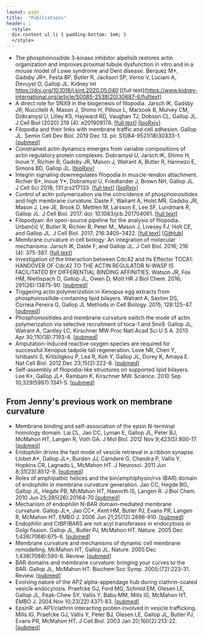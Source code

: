 ```yaml
---
layout: page
title:  "Publications"
header: |
  <style>
  div.content ul li { padding-bottom: 1em; }
  </style>
---
```


* The phosphoinositide 3-kinase inhibitor alpelisib restores actin organization and improves proximal tubule dysfunction in vitro and in a mouse model of Lowe syndrome and Dent disease.  Berquez M*, Gadsby JR*, Festa BP, Butler R, Jackson SP, Verno V, Luciani A, Devuyst O, Gallop JL. Kidney Int https://doi.org/10.1016/j.kint.2020.05.040 [[full text](https://www.kidney-international.org/article/S0085-2538(20)30687-6/fulltext]
* A direct role for SNX9 in the biogenesis of filopodia.  Jarsch IK, Gadsby JR, Nuccitelli A, Mason J, Shimo H, Pilloux L, Marzook B, Mulvey CM, Dobramysl U, Lilley KS, Hayward RD, Vaughan TJ, Dobson CL, Gallop JL. J Cell Biol (2020) 219 (4): e201909178. [[full text](https://doi.org/10.1083/jcb.201909178)] [[bioRxiv](https://doi.org/10.1101/710285)]
* Filopodia and their links with membrane traffic and cell adhesion. Gallop JL. Semin Cell Dev Biol. 2019 Dec 13. pii: S1084-9521(18)30333-1. [[pubmed](https://www.ncbi.nlm.nih.gov/pubmed/31843255)]
* Constrained actin dynamics emerges from variable compositions of actin regulatory protein complexes. Dobramysl U, Jarsch IK, Shimo H, Inoue Y, Richier B, Gadsby JR, Mason J, Walrant A, Butler R, Hannezo E, Simons BD, Gallop JL. [[bioRxiv](https://doi.org/10.1101/525725)]
* Integrin signaling downregulates filopodia in muscle-tendon attachment. Richier B*, Inoue Y*, Dobramysl U, Friedlander J, Brown NH, Gallop JL. J Cell Sci 2018; 131:jcs217133. [[full text](http://jcs.biologists.org/content/131/16/jcs217133)] [[bioRxiv](https://www.biorxiv.org/content/early/2018/02/23/270546)] 
* Control of actin polymerization via the coincidence of phosphoinositides and high membrane curvature. Daste F, Walrant A, Holst MR, Gadsby JR, Mason J, Lee JE, Brook D, Mettlen M, Larsson E, Lee SF, Lundmark R, Gallop JL. J Cell Biol. 2017. doi: 10.1083/jcb.201704061. [[full text](http://jcb.rupress.org/content/early/2017/09/18/jcb.201704061)] 
* Filopodyan: An open-source pipeline for the analysis of filopodia. Urbančič V, Butler R, Richier B, Peter M., Mason J, Livesey FJ, Holt CE, and Gallop JL. J Cell Biol. 2017; 216:3405–3422. [[full text](http://jcb.rupress.org/content/216/10/3405)] [[GitHub](https://github.com/gurdon-institute/Filopodyan)]
* Membrane curvature in cell biology: An integration of molecular mechanisms. Jarsch IK, Daste F, and Gallop JL. J Cell Biol. 2016; 216 (4): 375-387. [[full text](http://jcb.rupress.org/content/214/4/375.full)]
* Investigation of the Interaction between Cdc42 and Its Effector TOCA1: HANDOVER OF Cdc42 TO THE ACTIN REGULATOR N-WASP IS FACILITATED BY DIFFERENTIAL BINDING AFFINITIES. Watson JR, Fox HM, Nietlispach D, Gallop JL, Owen D, Mott HR J Biol Chem. 2016; 291(26):13875-90. [[pubmed](http://www.ncbi.nlm.nih.gov/pubmed/27129201)]
* Triggering actin polymerization in Xenopus egg extracts from phosphoinositide-containing lipid bilayers.	Walrant A, Saxton DS, Correia Pereira G, Gallop JL Methods in Cell Biology. 2015; 128:125-47. [[pubmed](http://www.ncbi.nlm.nih.gov/pubmed/25997346)]
* Phosphoinositides and membrane curvature switch the mode of actin polymerization via selective recruitment of toca-1 and Snx9. Gallop JL, Walrant A, Cantley LC, Kirschner MW Proc Natl Acad Sci U S A. 2013 Apr 30;110(18):7193-8. [[pubmed](http://www.ncbi.nlm.nih.gov/pubmed/23589871)]
* Amputation-induced reactive oxygen species are required for successful Xenopus tadpole tail regeneration.
Love NR, Chen Y, Ishibashi S, Kritsiligkou P, Lea R, Koh Y, Gallop JL, Dorey K, Amaya E. Nat Cell Biol. 2012 Dec 23;15(2):222-8. [[pubmed](http://www.ncbi.nlm.nih.gov/pubmed/23314862)]
* Self-assembly of filopodia-like structures on supported lipid bilayers.
Lee K*, Gallop JL*, Rambani K, Kirschner MW. Science. 2010 Sep 10;329(5997):1341-5. [[pubmed](http://www.ncbi.nlm.nih.gov/pubmed/20829485)]

From Jenny's previous work on membrane curvature
------------------------------------------------
* Membrane binding and self-association of the epsin N-terminal homology domain.
Lai CL, Jao CC, Lyman E, Gallop JL, Peter BJ, McMahon HT, Langen R, Voth GA. J Mol Biol. 2012 Nov 9;423(5):800-17. [[pubmed](http://www.ncbi.nlm.nih.gov/pubmed/22922484)]
* Endophilin drives the fast mode of vesicle retrieval in a ribbon synapse.
Llobet A*, Gallop JL*, Burden JJ, Camdere G, Chandra P, Vallis Y, Hopkins CR, Lagnado L, McMahon HT. J Neurosci. 2011 Jun 8;31(23):8512-9. [[pubmed](http://www.ncbi.nlm.nih.gov/pubmed/21653855)]
* Roles of amphipathic helices and the bin/amphiphysin/rvs (BAR) domain of endophilin in membrane curvature generation.
Jao CC, Hegde BG, Gallop JL, Hegde PB, McMahon HT, Haworth IS, Langen R. J Biol Chem. 2010 Jun 25;285(26):20164-70 [[pubmed](http://www.ncbi.nlm.nih.gov/pubmed/20418375)]
* Mechanism of endophilin N-BAR domain-mediated membrane curvature.
Gallop JL*, Jao CC*, Kent HM, Butler PJ, Evans PR, Langen R, McMahon HT. EMBO J. 2006 Jun 21;25(12):2898-910. [[pubmed](http://www.ncbi.nlm.nih.gov/pubmed/16763559)]
* Endophilin and CtBP/BARS are not acyl transferases in endocytosis or Golgi fission.
Gallop JL, Butler PJ, McMahon HT. Nature. 2005 Dec 1;438(7068):675-8. [[pubmed](http://www.ncbi.nlm.nih.gov/pubmed/16319893)]
* Membrane curvature and mechanisms of dynamic cell membrane remodelling.
McMahon HT, Gallop JL. Nature. 2005 Dec 1;438(7068):590-6. Review. [[pubmed](http://www.ncbi.nlm.nih.gov/pubmed/16319878)]
* BAR domains and membrane curvature: bringing your curves to the BAR.
Gallop JL, McMahon HT. Biochem Soc Symp. 2005;(72):223-31. Review. [[pubmed](http://www.ncbi.nlm.nih.gov/pubmed/15649145)]
* Evolving nature of the AP2 alpha-appendage hub during clathrin-coated vesicle endocytosis.
Praefcke GJ, Ford MG, Schmid EM, Olesen LE, Gallop JL, Peak-Chew SY, Vallis Y, Babu MM, Mills IG, McMahon HT. EMBO J. 2004 Nov 10;23(22):4371-83. [[pubmed](http://www.ncbi.nlm.nih.gov/pubmed/15496985)]
* EpsinR: an AP1/clathrin interacting protein involved in vesicle trafficking.
Mills IG, Praefcke GJ, Vallis Y, Peter BJ, Olesen LE, Gallop JL, Butler PJ, Evans PR, McMahon HT. J Cell Biol. 2003 Jan 20;160(2):213-22. [[pubmed](http://www.ncbi.nlm.nih.gov/pubmed/12538641)]
